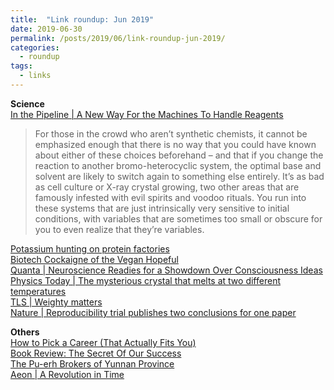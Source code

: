 ```yaml
---
title:  "Link roundup: Jun 2019"
date: 2019-06-30
permalink: /posts/2019/06/link-roundup-jun-2019/
categories: 
  - roundup
tags:
  - links
---
```

  
**Science**  
[In the Pipeline \| A New Way For the Machines To Handle Reagents](https://blogs.sciencemag.org/pipeline/archives/2019/06/07/a-new-way-for-the-machines-to-handle-reagents)  
>For those in the crowd who aren’t synthetic chemists, it cannot be emphasized enough that there is no way that you could have known about either of these choices beforehand – and that if you change the reaction to another bromo-heterocyclic system, the optimal base and solvent are likely to switch again to something else entirely. It’s as bad as cell culture or X-ray crystal growing, two other areas that are famously infested with evil spirits and voodoo rituals. You run into these systems that are just intrinsically very sensitive to initial conditions, with variables that are sometimes too small or obscure for you to even realize that they’re variables.  
  
[Potassium hunting on protein factories](https://phys.org/news/2019-06-potassium-protein-factories.html)  
[Biotech Cockaigne of the Vegan Hopeful](https://hedgehogreview.com/issues/animals-and-us/articles/biotech-cockaigne-of-the-vegan-hopeful)  
[Quanta \| Neuroscience Readies for a Showdown Over Consciousness Ideas](https://www.quantamagazine.org/neuroscience-readies-for-a-showdown-over-consciousness-ideas-20190306/)  
[Physics Today \| The mysterious crystal that melts at two different temperatures](https://physicstoday.scitation.org/do/10.1063/PT.6.1.20190606a/full/)  
[TLS \| Weighty matters](https://www.the-tls.co.uk/articles/public/weighty-matters-fat-obesity/)  
[Nature \| Reproducibility trial publishes two conclusions﻿ for one paper](https://www.nature.com/articles/d41586-019-01751-0)
  
**Others**  
[How to Pick a Career (That Actually Fits You)](https://getpocket.com/explore/item/how-to-pick-a-career-that-actually-fits-you)  
[Book Review: The Secret Of Our Success](https://slatestarcodex.com/2019/06/04/book-review-the-secret-of-our-success/)  
[The Pu-erh Brokers of Yunnan Province](https://getpocket.com/explore/item/the-pu-erh-brokers-of-yunnan-province)  
[Aeon \| A Revolution in Time](https://aeon.co/essays/when-time-became-regular-and-universal-it-changed-history)  
